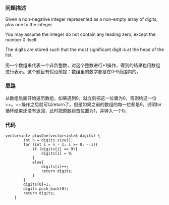 ### 问题描述

Given a non-negative integer represented as a non-empty array of digits, plus one to the integer. 

You may assume the integer do not contain any leading zero, except the number 0 itself. 

The digits are stored such that the most significant digit is at the head of the list. 

用一个数组来代表一个非负整数，对这个整数进行+1操作，得到的结果也用数组进行表示。这个题目有假设前提：数组里的数字都是在0-9范围内的。

### 思路

从数组后面开始遍历数组，如果遇到9，就立刻把这一位置为0。否则给这一位++。++操作之后就可以return了。但是如果之前的数组的每一位都是9，说明for循环结束还没有返回，此时把原数组首位置为1，并弹入一个0。 

### 代码

```
vector<int> plusOne(vector<int>& digits) {
        int n = digits.size();
        for (int i = n - 1; i >= 0; --i){
            if (digits[i] == 9){
                digits[i] = 0;
            }
            else{
                digits[i]++;
                return digits;
            }
        }
        digits[0]=1;
        digits.push_back(0);
        return digits;  
    }
```
